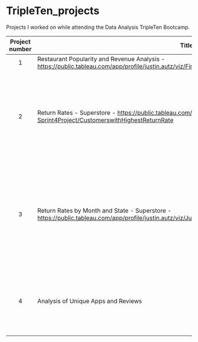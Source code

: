 # TripleTen_projects
Projects I worked on while attending the Data Analysis TripleTen Bootcamp.


| Project number | Title | Description |
| :-----------: | ----------- |----------- |
| 1 | Restaurant Popularity and Revenue Analysis - https://public.tableau.com/app/profile/justin.autz/viz/FinalProjectComplete_17557255188220/FinalProject
| 2 | Return Rates - Superstore - https://public.tableau.com/app/profile/justin.autz/viz/JustinAutz-Sprint4Project/CustomerswithHighestReturnRate| The project task was to analyze user return rates and find possible products for the company to stop selling at a loss. |
| 3 | Return Rates by Month and State - Superstore - https://public.tableau.com/app/profile/justin.autz/viz/JustinAutz-Sprint5Project/ReturnsAnalysis | The project task was to further analyze return rates at Superstore and find other causes of issues using time and states as factors |
| 4 | Analysis of Unique Apps and Reviews | Power BI project designed to identify the rating of reviews based on developer responses |
